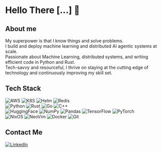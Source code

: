 # Hello There [...] 🤙

## About me
My superpower is that I know things and solve problems.\
I build and deploy machine learning and distributed AI agentic systems at scale.\
Passionate about Machine Learning, distributed systems, and writing efficient code in Python and Rust.\
Tech-savvy and resourceful, I thrive on staying at the cutting edge of technology and continuously improving my skill set.

## Tech Stack

![AWS](https://img.shields.io/badge/AWS-%23FF9900.svg?style=for-the-badge&logo=amazon-aws&logoColor=white)
![K8S](https://img.shields.io/badge/Kubernetes-326CE5?style=for-the-badge&logo=kubernetes&logoColor=white)
![Helm](https://img.shields.io/badge/Helm-0F1689?style=for-the-badge&logo=helm&logoColor=fff)
![Redis](https://img.shields.io/badge/Redis-%23DD0031.svg?style=for-the-badge&logo=redis&logoColor=white)  
![Python](https://img.shields.io/badge/python-3670A0?style=for-the-badge&logo=python&logoColor=ffdd54)
![Rust](https://img.shields.io/badge/Rust-%23000000.svg?style=for-the-badge&logo=c&logoColor=white)
![Go](https://img.shields.io/badge/Go-%2300ADD8.svg?&style=for-the-badge&logo=go&logoColor=white)
![C++](https://img.shields.io/badge/c++-%2300599C.svg?style=for-the-badge&logo=c%2B%2B&logoColor=white)  
![HuggingFace](https://img.shields.io/badge/Hugging%20Face-FFD21E?style=for-the-badge&logo=huggingface&logoColor=black)
![NumPy](https://img.shields.io/badge/numpy-%23013243.svg?style=for-the-badge&logo=numpy&logoColor=white)
![Pandas](https://img.shields.io/badge/pandas-%23150458.svg?style=for-the-badge&logo=pandas&logoColor=white)
![TensorFlow](https://img.shields.io/badge/TensorFlow-%23FF6F00.svg?style=for-the-badge&logo=TensorFlow&logoColor=white)
![PyTorch](https://img.shields.io/badge/PyTorch-%23EE4C2C.svg?style=for-the-badge&logo=PyTorch&logoColor=white)  
![NixOS](https://img.shields.io/badge/NixOS-5277C3?style=for-the-badge&logo=nixos&logoColor=fff)
![NeoVim](https://img.shields.io/badge/Neovim-57A143?style=for-the-badge&logo=vim&logoColor=white)
![Docker](https://img.shields.io/badge/docker-%230db7ed.svg?style=for-the-badge&logo=docker&logoColor=white)
![Git](https://img.shields.io/badge/git-%23F05033.svg?style=for-the-badge&logo=git&logoColor=white)

## Contact Me
[![LinkedIn](https://img.shields.io/badge/linkedin-%230077B5.svg?style=for-the-badge&logo=linkedin&logoColor=white)](https://www.linkedin.com/in/lukaszsroka/)
